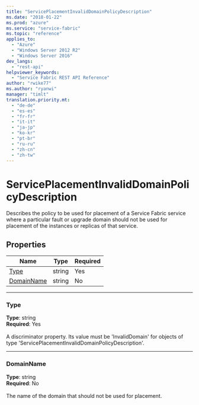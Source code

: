 ```yaml
---
title: "ServicePlacementInvalidDomainPolicyDescription"
ms.date: "2018-01-22"
ms.prod: "azure"
ms.service: "service-fabric"
ms.topic: "reference"
applies_to: 
  - "Azure"
  - "Windows Server 2012 R2"
  - "Windows Server 2016"
dev_langs: 
  - "rest-api"
helpviewer_keywords: 
  - "Service Fabric REST API Reference"
author: "rwike77"
ms.author: "ryanwi"
manager: "timlt"
translation.priority.mt: 
  - "de-de"
  - "es-es"
  - "fr-fr"
  - "it-it"
  - "ja-jp"
  - "ko-kr"
  - "pt-br"
  - "ru-ru"
  - "zh-cn"
  - "zh-tw"
---
```

# ServicePlacementInvalidDomainPolicyDescription

Describes the policy to be used for placement of a Service Fabric service where a particular fault or upgrade domain should not be used for placement of the instances or replicas of that service.

## Properties

| Name | Type | Required |
| --- | --- | --- |
| [Type](#type) | string | Yes |
| [DomainName](#domainname) | string | No |

____
### Type
__Type__: string <br/>
__Required__: Yes <br/>
<br/>
A discriminator property. Its value must be 'InvalidDomain' for objects of type 'ServicePlacementInvalidDomainPolicyDescription'.

____
### DomainName
__Type__: string <br/>
__Required__: No<br/>
<br/>
The name of the domain that should not be used for placement.
